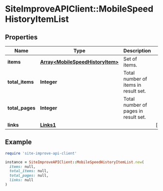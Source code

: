 # SiteImproveAPIClient::MobileSpeedHistoryItemList

## Properties

| Name | Type | Description | Notes |
| ---- | ---- | ----------- | ----- |
| **items** | [**Array&lt;MobileSpeedHistoryItem&gt;**](MobileSpeedHistoryItem.md) | Set of items. |  |
| **total_items** | **Integer** | Total number of items in result set. |  |
| **total_pages** | **Integer** | Total number of pages in result set. |  |
| **links** | [**Links1**](Links1.md) |  | [optional] |

## Example

```ruby
require 'site-improve-api-client'

instance = SiteImproveAPIClient::MobileSpeedHistoryItemList.new(
  items: null,
  total_items: null,
  total_pages: null,
  links: null
)
```

